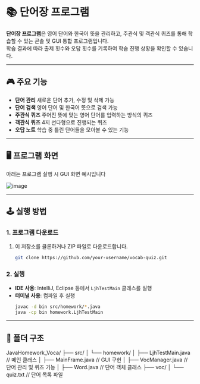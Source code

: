 # 📚 단어장 프로그램

**단어장 프로그램**은 영어 단어와 한국어 뜻을 관리하고, 주관식 및 객관식 퀴즈를 통해 학습할 수 있는 콘솔 및 GUI 통합 프로그램입니다.  
학습 결과에 따라 출제 횟수와 오답 횟수를 기록하여 학습 진행 상황을 확인할 수 있습니다.

---

## 🎮 주요 기능

- **단어 관리** 새로운 단어 추가, 수정 및 삭제 가능
- **단어 검색** 영어 단어 및 한국어 뜻으로 검색 가능
- **주관식 퀴즈** 주어진 뜻에 맞는 영어 단어를 입력하는 방식의 퀴즈
- **객관식 퀴즈** 4지 선다형으로 진행되는 퀴즈
- **오답 노트** 학습 중 틀린 단어들을 모아볼 수 있는 기능

---

## 🖥️ 프로그램 화면

아래는 프로그램 실행 시 GUI 화면 예시입니다

![image](https://github.com/user-attachments/assets/ef4892ed-d730-448b-92aa-7db11ba89d00)


---

## 🕹️ 실행 방법

### 1. 프로그램 다운로드
1. 이 저장소를 클론하거나 ZIP 파일로 다운로드합니다.
    ```bash
    git clone https://github.com/your-username/vocab-quiz.git
    ```

### 2. 실행
- **IDE 사용**: IntelliJ, Eclipse 등에서 `LjhTestMain` 클래스를 실행
- **터미널 사용**: 컴파일 후 실행
    ```bash
    javac -d bin src/homework/*.java
    java -cp bin homework.LjhTestMain
    ```

---

## 📂 폴더 구조

JavaHomework_Voca/
├── src/
│   └── homework/
│       ├── LjhTestMain.java       // 메인 클래스
│       ├── MainFrame.java         // GUI 구현
│       ├── VocManager.java        // 단어 관리 및 퀴즈 기능
│       ├── Word.java              // 단어 객체 클래스
├── voc/
│   └── quiz.txt                   // 단어 목록 파일

